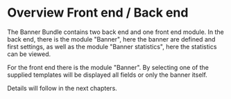 # Overview Front end / Back end

The Banner Bundle contains two back end and one front end module.
In the back end, there is the module "Banner", here the banner are defined and
first settings, as well as the module "Banner statistics", here the statistics
can be viewed.

For the front end there is the module "Banner". By selecting one of the supplied
templates will be displayed all fields or only the banner itself.

Details will follow in the next chapters.
